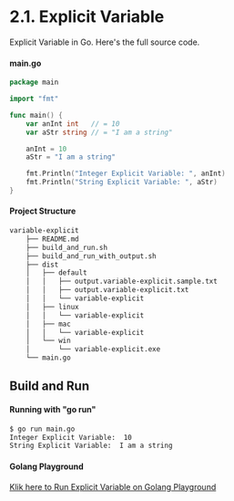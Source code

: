 # 2.1. Explicit Variable

Explicit Variable in Go. Here's the full source code.

#### main.go

```go
package main

import "fmt"

func main() {
	var anInt int   // = 10
	var aStr string // = "I am a string"

	anInt = 10
	aStr = "I am a string"

	fmt.Println("Integer Explicit Variable: ", anInt)
	fmt.Println("String Explicit Variable: ", aStr)
}

```

#### Project Structure

```bash
variable-explicit
    ├── README.md
    ├── build_and_run.sh
    ├── build_and_run_with_output.sh
    ├── dist
    │   ├── default
    │   │   ├── output.variable-explicit.sample.txt
    │   │   ├── output.variable-explicit.txt
    │   │   └── variable-explicit
    │   ├── linux
    │   │   └── variable-explicit
    │   ├── mac
    │   │   └── variable-explicit
    │   └── win
    │       └── variable-explicit.exe
    └── main.go

```

## Build and Run

#### Running with "go run"

```bash
$ go run main.go
Integer Explicit Variable:  10
String Explicit Variable:  I am a string

```

#### Golang Playground

[Klik here to Run Explicit Variable on Golang Playground](https://play.golang.org/p/tpPkxdn5zb0)